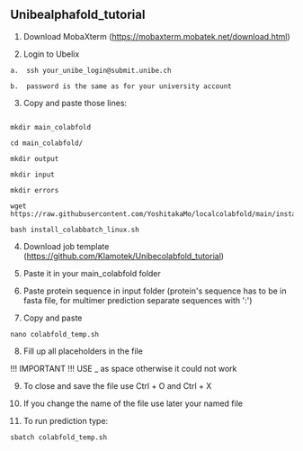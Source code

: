 ## Unibealphafold_tutorial

1.	Download MobaXterm (https://mobaxterm.mobatek.net/download.html)

2.	Login to Ubelix 
```
a.	ssh your_unibe_login@submit.unibe.ch

b.	password is the same as for your university account 
```
3.	Copy and paste those lines:

```

mkdir main_colabfold

cd main_colabfold/

mkdir output

mkdir input

mkdir errors

wget https://raw.githubusercontent.com/YoshitakaMo/localcolabfold/main/install_colabbatch_linux.sh

bash install_colabbatch_linux.sh

```

4.	Download job template (https://github.com/Klamotek/Unibecolabfold_tutorial)

5.	Paste it in your main_colabfold folder

6.  Paste protein sequence in input folder (protein's sequence has to be in fasta file, for multimer prediction separate sequences with ':')

7.	Copy and paste

```
nano colabfold_temp.sh
```

8.	Fill up all placeholders in the file 

!!! IMPORTANT !!! USE _ as space otherwise it could not work

9.	To close and save the file use Ctrl + O and Ctrl + X

10.	If you change the name of the file use later your named file

11.	To run prediction type:

```
sbatch colabfold_temp.sh
```
